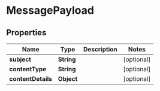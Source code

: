 
# MessagePayload

## Properties
Name | Type | Description | Notes
------------ | ------------- | ------------- | -------------
**subject** | **String** |  |  [optional]
**contentType** | **String** |  |  [optional]
**contentDetails** | **Object** |  |  [optional]



